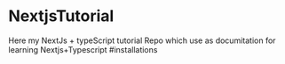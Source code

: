 # NextjsTutorial
Here my NextJs + typeScript tutorial Repo which use as documitation for learning Nextjs+Typescript
#installations

